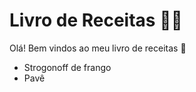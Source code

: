 # Livro de Receitas :man_cook:

Olá! Bem vindos ao meu livro de receitas :wave:

- Strogonoff de frango
- Pavê

